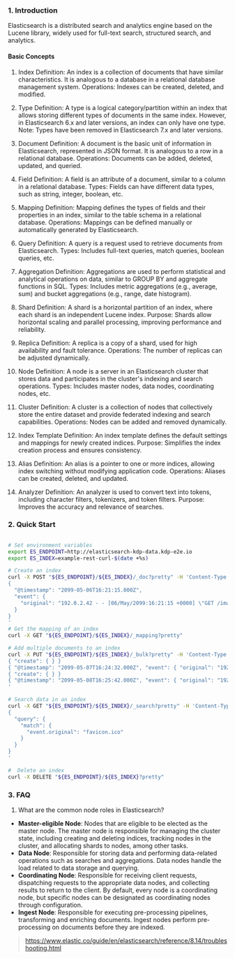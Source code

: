### 1. Introduction
Elasticsearch is a distributed search and analytics engine based on the Lucene library, widely used for full-text search, structured search, and analytics.

#### Basic Concepts
1. Index
Definition: An index is a collection of documents that have similar characteristics. It is analogous to a database in a relational database management system.
Operations: Indexes can be created, deleted, and modified.

2. Type
Definition: A type is a logical category/partition within an index that allows storing different types of documents in the same index. However, in Elasticsearch 6.x and later versions, an index can only have one type.
Note: Types have been removed in Elasticsearch 7.x and later versions.

3. Document
Definition: A document is the basic unit of information in Elasticsearch, represented in JSON format. It is analogous to a row in a relational database.
Operations: Documents can be added, deleted, updated, and queried.

4. Field
Definition: A field is an attribute of a document, similar to a column in a relational database.
Types: Fields can have different data types, such as string, integer, boolean, etc.

5. Mapping
Definition: Mapping defines the types of fields and their properties in an index, similar to the table schema in a relational database.
Operations: Mappings can be defined manually or automatically generated by Elasticsearch.

6. Query
Definition: A query is a request used to retrieve documents from Elasticsearch.
Types: Includes full-text queries, match queries, boolean queries, etc.

7. Aggregation
Definition: Aggregations are used to perform statistical and analytical operations on data, similar to GROUP BY and aggregate functions in SQL.
Types: Includes metric aggregations (e.g., average, sum) and bucket aggregations (e.g., range, date histogram).

8. Shard
Definition: A shard is a horizontal partition of an index, where each shard is an independent Lucene index.
Purpose: Shards allow horizontal scaling and parallel processing, improving performance and reliability.

9. Replica
Definition: A replica is a copy of a shard, used for high availability and fault tolerance.
Operations: The number of replicas can be adjusted dynamically.

10. Node
Definition: A node is a server in an Elasticsearch cluster that stores data and participates in the cluster's indexing and search operations.
Types: Includes master nodes, data nodes, coordinating nodes, etc.

11. Cluster
Definition: A cluster is a collection of nodes that collectively store the entire dataset and provide federated indexing and search capabilities.
Operations: Nodes can be added and removed dynamically.

12. Index Template
Definition: An index template defines the default settings and mappings for newly created indices.
Purpose: Simplifies the index creation process and ensures consistency.

13. Alias
Definition: An alias is a pointer to one or more indices, allowing index switching without modifying application code.
Operations: Aliases can be created, deleted, and updated.

14. Analyzer
Definition: An analyzer is used to convert text into tokens, including character filters, tokenizers, and token filters.
Purpose: Improves the accuracy and relevance of searches.

### 2. Quick Start

```bash

# Set environment variables
export ES_ENDPOINT=http://elasticsearch-kdp-data.kdp-e2e.io
export ES_INDEX=example-rest-curl-$(date +%s)

# Create an index
curl -X POST "${ES_ENDPOINT}/${ES_INDEX}/_doc?pretty" -H 'Content-Type: application/json' -d'
{
  "@timestamp": "2099-05-06T16:21:15.000Z",
  "event": {
    "original": "192.0.2.42 - - [06/May/2099:16:21:15 +0000] \"GET /images/bg.jpg HTTP/1.0\" 200 24736"
  }
}
'
# Get the mapping of an index
curl -X GET "${ES_ENDPOINT}/${ES_INDEX}/_mapping?pretty"

# Add multiple documents to an index
curl -X PUT "${ES_ENDPOINT}/${ES_INDEX}/_bulk?pretty" -H 'Content-Type: application/json' -d'
{ "create": { } }
{ "@timestamp": "2099-05-07T16:24:32.000Z", "event": { "original": "192.0.2.242 - - [07/May/2020:16:24:32 -0500] \"GET /images/hm_nbg.jpg HTTP/1.0\" 304 0" } }
{ "create": { } }
{ "@timestamp": "2099-05-08T16:25:42.000Z", "event": { "original": "192.0.2.255 - - [08/May/2099:16:25:42 +0000] \"GET /favicon.ico HTTP/1.0\" 200 3638" } }
'

# Search data in an index
curl -X GET "${ES_ENDPOINT}/${ES_INDEX}/_search?pretty" -H 'Content-Type: application/json' -d'
{
  "query": {
    "match": {
      "event.original": "favicon.ico"
    }
  }
}
'

#  Delete an index
curl -X DELETE "${ES_ENDPOINT}/${ES_INDEX}?pretty"

```

### 3. FAQ

1. What are the common node roles in Elasticsearch?

- **Master-eligible Node**: Nodes that are eligible to be elected as the master node. The master node is responsible for managing the cluster state, including creating and deleting indices, tracking nodes in the cluster, and allocating shards to nodes, among other tasks.
- **Data Node**: Responsible for storing data and performing data-related operations such as searches and aggregations. Data nodes handle the load related to data storage and querying.
- **Coordinating Node**: Responsible for receiving client requests, dispatching requests to the appropriate data nodes, and collecting results to return to the client. By default, every node is a coordinating node, but specific nodes can be designated as coordinating nodes through configuration.
- **Ingest Node**: Responsible for executing pre-processing pipelines, transforming and enriching documents. Ingest nodes perform pre-processing on documents before they are indexed.


> https://www.elastic.co/guide/en/elasticsearch/reference/8.14/troubleshooting.html

